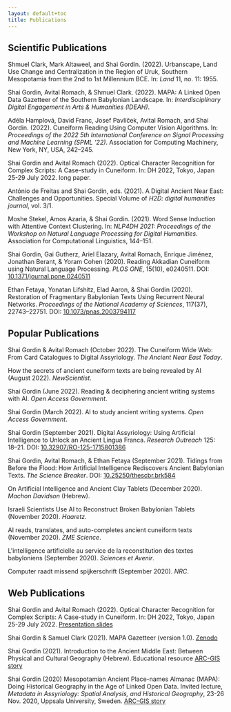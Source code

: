 ```yaml
---
layout: default+toc
title: Publications
---
```


## <i class="fas fa-book"></i> Scientific Publications

Shmuel Clark, Mark Altaweel, and Shai Gordin. (2022). Urbanscape, Land Use Change and Centralization in the Region of Uruk, Southern Mesopotamia from the 2nd to 1st Millennium BCE. In: _Land_ 11, no. 11: 1955. <a href="https://doi.org/10.3390/land11111955" target="_blank"><i class="fas fa-external-link-square-alt"></i></a>

Shai Gordin, Avital Romach, & Shmuel Clark. (2022). MAPA: A Linked Open Data Gazetteer of the Southern Babylonian Landscape. In: _Interdisciplinary Digital Engagement in Arts & Humanities (IDEAH)_. <a href="https://doi.org/10.21428/f1f23564.8d442eea" target="_blank"><i class="fas fa-external-link-square-alt"></i></a>

Adéla Hamplová, David Franc, Josef Pavlíček, Avital Romach, and Shai Gordin. (2022). Cuneiform Reading Using Computer Vision Algorithms. In: _Proceedings of the 2022 5th International Conference on Signal Processing and Machine Learning (SPML '22)_. Association for Computing Machinery, New York, NY, USA, 242–245. <a href="https://doi.org/10.1145/3556384.3556421" target="_blank"><i class="fas fa-external-link-square-alt"></i></a>

Shai Gordin and Avital Romach (2022). Optical Character Recognition for Complex Scripts: A Case-study in Cuneiform. In: DH 2022, Tokyo, Japan 25-29 July 2022. long paper. <a href="https://dh2022.adho.org/" target="_blank"><i class="fas fa-external-link-square-alt"></i></a>

António de Freitas and Shai Gordin, eds. (2021). A Digital Ancient Near East: Challenges and Opportunities. Special Volume of _H2D: digital humanities journal_, vol. 3/1. <a href="https://revistas.uminho.pt/index.php/h2d/issue/view/170" target="_blank"><i class="fas fa-external-link-square-alt"></i></a>

Moshe Stekel, Amos Azaria, & Shai Gordin. (2021). Word Sense Induction with Attentive Context Clustering. In: _NLP4DH 2021: Proceedings of the Workshop on Natural Language Processing for Digital Humanities_. Association for Computational Linguistics, 144–151. <a href="https://rootroo.com/downloads/nlp4dh_proceedings_draft.pdf" target="_blank"><i class="fas fa-external-link-square-alt"></i></a>

Shai Gordin, Gai Gutherz, Ariel Elazary, Avital Romach, Enrique Jiménez, Jonathan Berant, & Yoram Cohen (2020). Reading Akkadian Cuneiform using Natural Language Processing. _PLOS ONE_, 15(10), e0240511. DOI: <a href="https://doi.org/10.1371/journal.pone.0240511" target="_blank">10.1371/journal.pone.0240511 <i class="fas fa-external-link-square-alt"></i></a>

Ethan Fetaya, Yonatan Lifshitz, Elad Aaron, & Shai Gordin (2020). Restoration of Fragmentary Babylonian Texts Using Recurrent Neural Networks. _Proceedings of the National Academy of Sciences_, 117(37), 22743–22751. DOI: <a href="https://doi.org/10.1073/pnas.2003794117" target="_blank">10.1073/pnas.2003794117 <i class="fas fa-external-link-square-alt"></i></a>

## <i class="far fa-newspaper"></i> Popular Publications

Shai Gordin & Avital Romach (October 2022). The Cuneiform Wide Web: From Card Catalogues to Digital Assyriology. _The Ancient Near East Today_. <a href="https://www.asor.org/anetoday/2022/10/cuneiform-wide-web" target="_blank"><i class="fas fa-external-link-square-alt"></i></a>

How the secrets of ancient cuneiform texts are being revealed by AI (August 2022). _NewScientist_. <a href="https://www.newscientist.com/article/mg25533981-400-how-the-secrets-of-ancient-cuneiform-texts-are-being-revealed-by-ai/" target="_blank"><i class="fas fa-external-link-square-alt"></i></a>

Shai Gordin (June 2022). Reading & deciphering ancient writing systems with AI. _Open Access Government_. <a href="https://www.openaccessgovernment.org/reading-deciphering-ancient-writing-systems-with-ai/137850/" target="_blank"><i class="fas fa-external-link-square-alt"></i></a>

Shai Gordin (March 2022). AI to study ancient writing systems. _Open Access Government_. <a href="https://www.openaccessgovernment.org/artificial-intelligence-study-ancient-writing-systems/132122/" target="_blank"><i class="fas fa-external-link-square-alt"></i></a>

Shai Gordin (September 2021). Digital Assyriology: Using Artificial Intelligence to Unlock an Ancient Lingua Franca. _Research Outreach_ 125: 18–21. DOI: <a href="https://doi.org/10.32907/RO-125-1715801386" target="_blank">10.32907/RO-125-1715801386 <i class="fas fa-external-link-square-alt"></i></a>

Shai Gordin, Avital Romach, & Ethan Fetaya (September 2021). Tidings from Before the Flood: How Artificial Intelligence Rediscovers Ancient Babylonian Texts. _The Science Breaker_. DOI: <a href="https://doi.org/10.25250/thescbr.brk584" target="_blank">10.25250/thescbr.brk584 <i class="fas fa-external-link-square-alt"></i></a>

On Artificial Intelligence and Ancient Clay Tablets (December 2020). _Machon Davidson_ (Hebrew). <a href="https://davidson.weizmann.ac.il/online/firefly/%D7%A2%D7%9C-%D7%91%D7%99%D7%A0%D7%94-%D7%9E%D7%9C%D7%90%D7%9B%D7%95%D7%AA%D7%99%D7%AA-%D7%95%D7%9C%D7%95%D7%97%D7%95%D7%AA-%D7%97%D7%A8%D7%A1-%D7%A2%D7%AA%D7%99%D7%A7%D7%99%D7%9D" target="_blank"><i class="fas fa-external-link-square-alt"></i></a>

Israeli Scientists Use AI to Reconstruct Broken Babylonian Tablets (November 2020). _Haaretz_. <a href="https://www.haaretz.com/israel-news/scientists-artificial-intelligence-babylonian-tablets-cuneiform-script-israel-1.9284653" target="_blank"><i class="fas fa-external-link-square-alt"></i></a>

AI reads, translates, and auto-completes ancient cuneiform texts (November 2020). _ZME Science_. <a href="https://www.zmescience.com/science/ai-reads-translates-cuneiform-052352/" target="_blank"><i class="fas fa-external-link-square-alt"></i></a>

L'intelligence artificielle au service de la reconstitution des textes babyloniens (September 2020). _Sciences et Avenir_.<a href="https://www.sciencesetavenir.fr/archeo-paleo/archeologie/l-intelligence-artificielle-au-service-de-la-reconstitution-des-textes-babyloniens_147234" target="_blank"><i class="fas fa-external-link-square-alt"></i></a>

Computer raadt missend spijkerschrift (September 2020). _NRC_. 
<a href="https://www.nrc.nl/nieuws/2020/09/07/computer-raadt-missend-spijkerschrift-a4011043" target="_blank"><i class="fas fa-external-link-square-alt"></i></a>

## <i class="fas fa-globe"></i> Web Publications

Shai Gordin and Avital Romach (2022). Optical Character Recognition for Complex Scripts: A Case-study in Cuneiform. In: DH 2022, Tokyo, Japan 25-29 July 2022. <a href="https://docs.google.com/presentation/d/1IMhTPGRwuwSmXgPuFcltaRTk2C4JvwKGYI_laiISE0A/edit?usp=sharing" target="_blank">Presentation slides <i class="fas fa-external-link-square-alt"></i></a>

Shai Gordin & Samuel Clark (2021). MAPA Gazetteer (version 1.0). 
<a href="https://zenodo.org/record/6411251#.Yv0AzXbMKUk" target="_blank">Zenodo  <i class="fas fa-external-link-square-alt"></i></a>

Shai Gordin (2021). Introduction to the Ancient Middle East: Between Physical and Cultural Geography (Hebrew). Educational resource <a href="https://www.arcgis.com/apps/MapJournal/index.html?appid=0d8ea53679044b78b8237690b5e4c842" target="_blank">ARC-GIS story <i class="fas fa-external-link-square-alt"></i></a>

Shai Gordin (2020) Mesopotamian Ancient Place-names Almanac (MAPA): Doing Historical Geography in the Age of Linked Open Data. Invited lecture, *Metadata in Assyriology: Spatial Analysis, and Historical Geography*, 23-26 Nov. 2020, Uppsala University, Sweden. <a href="https://arcg.is/0mLyC8" target="_blank">ARC-GIS story <i class="fas fa-external-link-square-alt"></i></a>
